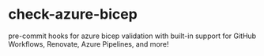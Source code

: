 # check-azure-bicep
pre-commit hooks for azure bicep validation with built-in support for GitHub Workflows, Renovate, Azure Pipelines, and more!
